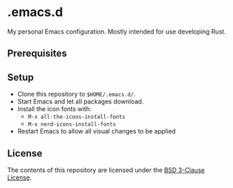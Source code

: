 # .emacs.d

My personal Emacs configuration. Mostly intended for use developing Rust.

## Prerequisites

## Setup

- Clone this repository to `$HOME/.emacs.d/`.
- Start Emacs and let all packages download.
- Install the icon fonts with:
  - `M-x all-the-icons-install-fonts`
  - `M-x nerd-icons-install-fonts`
- Restart Emacs to allow all visual changes to be applied

## License

The contents of this repository are licensed under the [BSD 3-Clause License](LICENSE).
